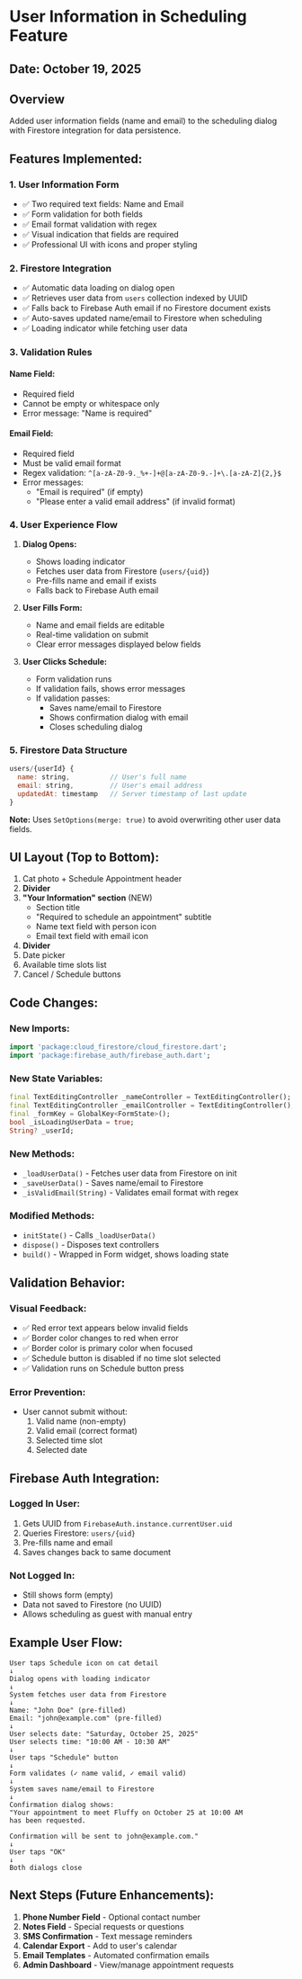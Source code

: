 # User Information in Scheduling Feature

## Date: October 19, 2025

## Overview
Added user information fields (name and email) to the scheduling dialog with Firestore integration for data persistence.

## Features Implemented:

### 1. **User Information Form**
- ✅ Two required text fields: Name and Email
- ✅ Form validation for both fields
- ✅ Email format validation with regex
- ✅ Visual indication that fields are required
- ✅ Professional UI with icons and proper styling

### 2. **Firestore Integration**
- ✅ Automatic data loading on dialog open
- ✅ Retrieves user data from `users` collection indexed by UUID
- ✅ Falls back to Firebase Auth email if no Firestore document exists
- ✅ Auto-saves updated name/email to Firestore when scheduling
- ✅ Loading indicator while fetching user data

### 3. **Validation Rules**

#### **Name Field:**
- Required field
- Cannot be empty or whitespace only
- Error message: "Name is required"

#### **Email Field:**
- Required field
- Must be valid email format
- Regex validation: `^[a-zA-Z0-9._%+-]+@[a-zA-Z0-9.-]+\.[a-zA-Z]{2,}$`
- Error messages:
  - "Email is required" (if empty)
  - "Please enter a valid email address" (if invalid format)

### 4. **User Experience Flow**

1. **Dialog Opens:**
   - Shows loading indicator
   - Fetches user data from Firestore (`users/{uid}`)
   - Pre-fills name and email if exists
   - Falls back to Firebase Auth email

2. **User Fills Form:**
   - Name and email fields are editable
   - Real-time validation on submit
   - Clear error messages displayed below fields

3. **User Clicks Schedule:**
   - Form validation runs
   - If validation fails, shows error messages
   - If validation passes:
     - Saves name/email to Firestore
     - Shows confirmation dialog with email
     - Closes scheduling dialog

### 5. **Firestore Data Structure**

```javascript
users/{userId} {
  name: string,          // User's full name
  email: string,         // User's email address
  updatedAt: timestamp   // Server timestamp of last update
}
```

**Note:** Uses `SetOptions(merge: true)` to avoid overwriting other user data fields.

## UI Layout (Top to Bottom):

1. Cat photo + Schedule Appointment header
2. **Divider**
3. **"Your Information" section** (NEW)
   - Section title
   - "Required to schedule an appointment" subtitle
   - Name text field with person icon
   - Email text field with email icon
4. **Divider**
5. Date picker
6. Available time slots list
7. Cancel / Schedule buttons

## Code Changes:

### **New Imports:**
```dart
import 'package:cloud_firestore/cloud_firestore.dart';
import 'package:firebase_auth/firebase_auth.dart';
```

### **New State Variables:**
```dart
final TextEditingController _nameController = TextEditingController();
final TextEditingController _emailController = TextEditingController();
final _formKey = GlobalKey<FormState>();
bool _isLoadingUserData = true;
String? _userId;
```

### **New Methods:**
- `_loadUserData()` - Fetches user data from Firestore on init
- `_saveUserData()` - Saves name/email to Firestore
- `_isValidEmail(String)` - Validates email format with regex

### **Modified Methods:**
- `initState()` - Calls `_loadUserData()`
- `dispose()` - Disposes text controllers
- `build()` - Wrapped in Form widget, shows loading state

## Validation Behavior:

### **Visual Feedback:**
- ✅ Red error text appears below invalid fields
- ✅ Border color changes to red when error
- ✅ Border color is primary color when focused
- ✅ Schedule button is disabled if no time slot selected
- ✅ Validation runs on Schedule button press

### **Error Prevention:**
- User cannot submit without:
  1. Valid name (non-empty)
  2. Valid email (correct format)
  3. Selected time slot
  4. Selected date

## Firebase Auth Integration:

### **Logged In User:**
1. Gets UUID from `FirebaseAuth.instance.currentUser.uid`
2. Queries Firestore: `users/{uid}`
3. Pre-fills name and email
4. Saves changes back to same document

### **Not Logged In:**
- Still shows form (empty)
- Data not saved to Firestore (no UUID)
- Allows scheduling as guest with manual entry

## Example User Flow:

```
User taps Schedule icon on cat detail
↓
Dialog opens with loading indicator
↓
System fetches user data from Firestore
↓
Name: "John Doe" (pre-filled)
Email: "john@example.com" (pre-filled)
↓
User selects date: "Saturday, October 25, 2025"
User selects time: "10:00 AM - 10:30 AM"
↓
User taps "Schedule" button
↓
Form validates (✓ name valid, ✓ email valid)
↓
System saves name/email to Firestore
↓
Confirmation dialog shows:
"Your appointment to meet Fluffy on October 25 at 10:00 AM 
has been requested.

Confirmation will be sent to john@example.com."
↓
User taps "OK"
↓
Both dialogs close
```

## Next Steps (Future Enhancements):

1. **Phone Number Field** - Optional contact number
2. **Notes Field** - Special requests or questions
3. **SMS Confirmation** - Text message reminders
4. **Calendar Export** - Add to user's calendar
5. **Email Templates** - Automated confirmation emails
6. **Admin Dashboard** - View/manage appointment requests







